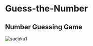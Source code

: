 # Guess-the-Number
## Number Guessing Game

![sudoku1](https://user-images.githubusercontent.com/59206424/179484329-8a1d73c6-0b11-4ed4-8f85-582d0dd92b3b.jpg)
